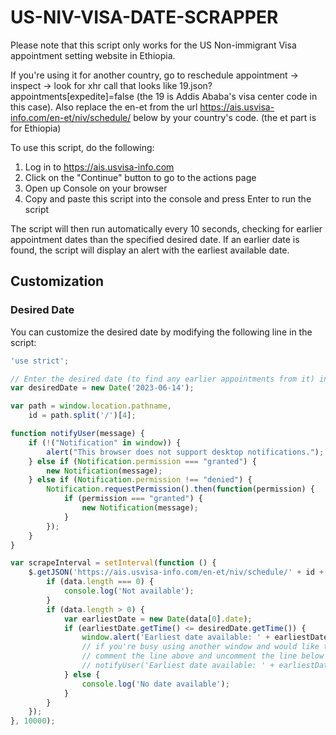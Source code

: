# US-NIV-VISA-DATE-SCRAPPER

Please note that this script only works for the US Non-immigrant Visa appointment setting website in Ethiopia.

If you're using it for another country, go to reschedule appointment -> inspect -> look for xhr call that looks like
19.json?appointments[expedite]=false (the 19 is Addis Ababa's visa center code in this case). Also replace the en-et from the
url <https://ais.usvisa-info.com/en-et/niv/schedule/> below by your country's code. (the et part is for Ethiopia)

To use this script, do the following:

1. Log in to <https://ais.usvisa-info.com>
2. Click on the "Continue" button to go to the actions page
3. Open up Console on your browser
4. Copy and paste this script into the console and press Enter to run the script

The script will then run automatically every 10 seconds, checking for earlier appointment dates than the specified desired date. If an earlier date is found, the script will display an alert with the earliest available date.

## Customization

### Desired Date

You can customize the desired date by modifying the following line in the script:

```javascript
'use strict';

// Enter the desired date (to find any earlier appointments from it) in yyyy-mm-dd format
var desiredDate = new Date('2023-06-14');

var path = window.location.pathname,
    id = path.split('/')[4];

function notifyUser(message) {
    if (!("Notification" in window)) {
        alert("This browser does not support desktop notifications.");
    } else if (Notification.permission === "granted") {
        new Notification(message);
    } else if (Notification.permission !== "denied") {
        Notification.requestPermission().then(function(permission) {
            if (permission === "granted") {
                new Notification(message);
            }
        });
    }
}

var scrapeInterval = setInterval(function () {
    $.getJSON('https://ais.usvisa-info.com/en-et/niv/schedule/' + id + '/appointment/days/19.json?appointments[expedite]=false', function (data) {
        if (data.length === 0) {
            console.log('Not available');
        }
        if (data.length > 0) {
            var earliestDate = new Date(data[0].date);
            if (earliestDate.getTime() <= desiredDate.getTime()) {
                window.alert('Earliest date available: ' + earliestDate.toDateString());
                // if you're busy using another window and would like to be notified if an appointment is found, 
                // comment the line above and uncomment the line below
                // notifyUser('Earliest date available: ' + earliestDate.toDateString());
            } else {
                console.log('No date available');
            }
        }
    });
}, 10000);
